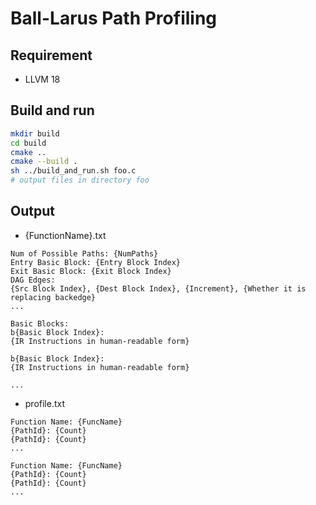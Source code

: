 # Ball-Larus Path Profiling

## Requirement

- LLVM 18

## Build and run
```sh
mkdir build
cd build
cmake ..
cmake --build .
sh ../build_and_run.sh foo.c
# output files in directory foo
```

## Output

- {FunctionName}.txt
```
Num of Possible Paths: {NumPaths}
Entry Basic Block: {Entry Block Index}
Exit Basic Block: {Exit Block Index}
DAG Edges:
{Src Block Index}, {Dest Block Index}, {Increment}, {Whether it is replacing backedge}
...

Basic Blocks:
b{Basic Block Index}:
{IR Instructions in human-readable form}

b{Basic Block Index}:
{IR Instructions in human-readable form}

...

```
- profile.txt
```
Function Name: {FuncName}
{PathId}: {Count}
{PathId}: {Count}
...

Function Name: {FuncName}
{PathId}: {Count}
{PathId}: {Count}
...
```

